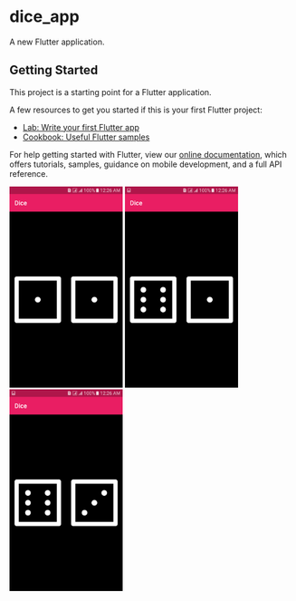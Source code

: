 # dice_app

A new Flutter application.

## Getting Started

This project is a starting point for a Flutter application.

A few resources to get you started if this is your first Flutter project:

- [Lab: Write your first Flutter app](https://flutter.dev/docs/get-started/codelab)
- [Cookbook: Useful Flutter samples](https://flutter.dev/docs/cookbook)

For help getting started with Flutter, view our
[online documentation](https://flutter.dev/docs), which offers tutorials,
samples, guidance on mobile development, and a full API reference.

<img src="screenshots/Screenshot_20200204-002624.png" width = 200> <img src="screenshots/Screenshot_20200204-002627.png" width=200> <img src="screenshots/Screenshot_20200204-002629.png" width=200>
